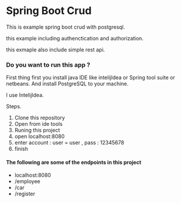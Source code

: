 # Spring Boot Crud

This is example spring boot crud with postgresql.

this example including authenctication and authorization.

this exmaple also include simple rest api.

### Do you want to run this app ?
First thing first you install java IDE like intelijIdea or Spring tool suite or netbeans. 
And install PostgreSQL to your machine.

I use IntelijIdea.

Steps.

1. Clone this repository
2. Open from ide tools
3. Runing this project
4. open localhost:8080
5. enter account : user  = user , pass : 12345678
6. finish

#### The following are some of the endpoints in this project

- localhost:8080
- /employee
- /car
- /register



